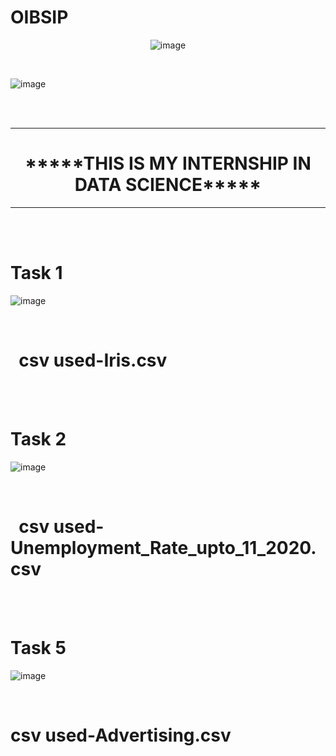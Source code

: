 # OIBSIP

<center>
  
 ![image](https://github.com/AmbikaSubramanian/OIBSIP/assets/139529989/9106bf7a-bf29-4374-ab75-217f87e7298a)


</center>




<br>

![image](https://github.com/AmbikaSubramanian/OIBSIP/assets/139529989/6f942057-5f7e-49cd-a29e-d26995c1fd6b)






<br> <br>
<hr><strong>
      <h1 align="center">*****THIS IS MY INTERNSHIP IN DATA SCIENCE***** </h1></strong> <hr><br> <br>

<h1>Task 1</h1>

![image](https://github.com/AmbikaSubramanian/OIBSIP/assets/139529989/b086f8fb-1bc4-47a3-ac95-24da01912d4d)



<br>
<h1>
  &nbsp;&nbsp;csv used-Iris.csv<br></h1>
  <br> <br>



<h1>Task 2</h1>

![image](https://github.com/AmbikaSubramanian/OIBSIP/assets/139529989/531617a6-d874-4a8a-ab34-2e69b561c389)




<br>
<h1>
  &nbsp;&nbsp;csv used-Unemployment_Rate_upto_11_2020.csv<br></h1>
  <br> <br>
  


<h1>Task 5</h1>

![image](https://github.com/AmbikaSubramanian/OIBSIP/assets/139529989/8b97362f-a20a-4348-b740-2b9ba5c91289)


<br>      
<h1>csv used-Advertising.csv<br></h1>
  <br> <br>


